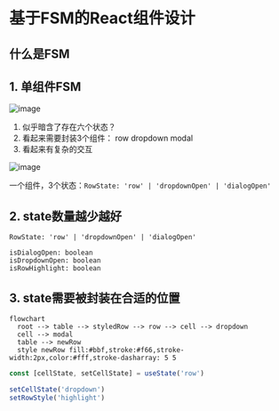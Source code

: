 # 基于FSM的React组件设计

## 什么是FSM

## 1. 单组件FSM

![image](https://devecor.cn/image/8bdc3c16-422d-4c43-8398-9d29fe9f1047/image.png)

1. 似乎暗含了存在六个状态？
2. 看起来需要封装3个组件： row dropdown modal
3. 看起来有复杂的交互

![image](https://devecor.cn/image/1a3dbc0a-3687-4b2f-8ad3-14a8327769a9/image.png)

一个组件，3个状态：`RowState: 'row' | 'dropdownOpen' | 'dialogOpen'`

## 2. state数量越少越好

```
RowState: 'row' | 'dropdownOpen' | 'dialogOpen'
```

```
isDialogOpen: boolean
isDropdownOpen: boolean
isRowHighlight: boolean
```

## 3. state需要被封装在合适的位置

```mermaid
flowchart
  root --> table --> styledRow --> row --> cell --> dropdown
  cell --> modal
  table --> newRow
  style newRow fill:#bbf,stroke:#f66,stroke-width:2px,color:#fff,stroke-dasharray: 5 5
```

```typescript
const [cellState, setCellState] = useState('row')

setCellState('dropdown')
setRowStyle('highlight')
```
